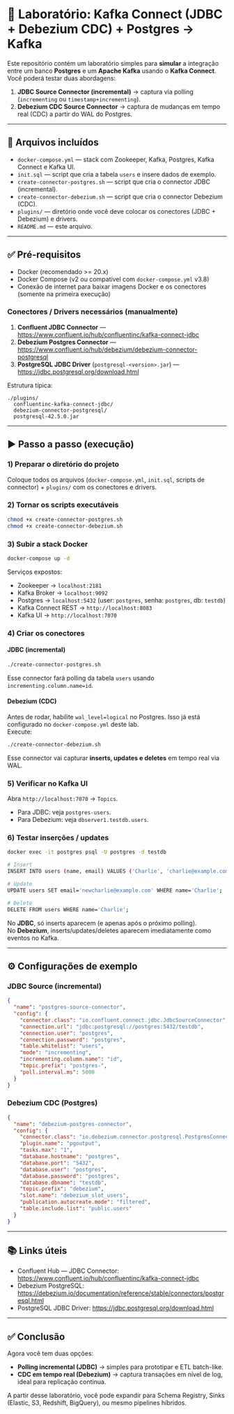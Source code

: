 # 🚀 Laboratório: Kafka Connect (JDBC + Debezium CDC) + Postgres → Kafka

Este repositório contém um laboratório simples para **simular** a integração entre um banco **Postgres** e um **Apache Kafka** usando o **Kafka Connect**.  
Você poderá testar duas abordagens:

1. **JDBC Source Connector (incremental)** → captura via polling (`incrementing` ou `timestamp+incrementing`).
2. **Debezium CDC Source Connector** → captura de mudanças em tempo real (CDC) a partir do WAL do Postgres.

---

## 📁 Arquivos incluídos
- `docker-compose.yml` — stack com Zookeeper, Kafka, Postgres, Kafka Connect e Kafka UI.
- `init.sql` — script que cria a tabela `users` e insere dados de exemplo.
- `create-connector-postgres.sh` — script que cria o connector JDBC (incremental).
- `create-connector-debezium.sh` — script que cria o connector Debezium (CDC).
- `plugins/` — diretório onde você deve colocar os conectores (JDBC + Debezium) e drivers.
- `README.md` — este arquivo.

---

## ✅ Pré-requisitos
- Docker (recomendado >= 20.x)
- Docker Compose (v2 ou compatível com `docker-compose.yml` v3.8)
- Conexão de internet para baixar imagens Docker e os conectores (somente na primeira execução)

### Conectores / Drivers necessários (manualmente)
1. **Confluent JDBC Connector** — https://www.confluent.io/hub/confluentinc/kafka-connect-jdbc
2. **Debezium Postgres Connector** — https://www.confluent.io/hub/debezium/debezium-connector-postgresql
3. **PostgreSQL JDBC Driver** (`postgresql-<version>.jar`) — https://jdbc.postgresql.org/download.html

Estrutura típica:

```
./plugins/
  confluentinc-kafka-connect-jdbc/
  debezium-connector-postgresql/
  postgresql-42.5.0.jar
```

---

## ▶️ Passo a passo (execução)

### 1) Preparar o diretório do projeto
Coloque todos os arquivos (`docker-compose.yml`, `init.sql`, scripts de connector) + `plugins/` com os conectores e drivers.

### 2) Tornar os scripts executáveis
```bash
chmod +x create-connector-postgres.sh
chmod +x create-connector-debezium.sh
```

### 3) Subir a stack Docker
```bash
docker-compose up -d
```

Serviços expostos:
- Zookeeper → `localhost:2181`
- Kafka Broker → `localhost:9092`
- Postgres → `localhost:5432` (user: `postgres`, senha: `postgres`, db: `testdb`)
- Kafka Connect REST → `http://localhost:8083`
- Kafka UI → `http://localhost:7070`

### 4) Criar os conectores

#### JDBC (incremental)
```bash
./create-connector-postgres.sh
```

Esse connector fará polling da tabela `users` usando `incrementing.column.name=id`.

#### Debezium (CDC)
Antes de rodar, habilite `wal_level=logical` no Postgres. Isso já está configurado no `docker-compose.yml` deste lab.  
Execute:
```bash
./create-connector-debezium.sh
```

Esse connector vai capturar **inserts, updates e deletes** em tempo real via WAL.

### 5) Verificar no Kafka UI
Abra `http://localhost:7070` → `Topics`.
- Para JDBC: veja `postgres-users`.
- Para Debezium: veja `dbserver1.testdb.users`.

### 6) Testar inserções / updates
```bash
docker exec -it postgres psql -U postgres -d testdb

# Insert
INSERT INTO users (name, email) VALUES ('Charlie', 'charlie@example.com');

# Update
UPDATE users SET email='newcharlie@example.com' WHERE name='Charlie';

# Delete
DELETE FROM users WHERE name='Charlie';
```

No **JDBC**, só inserts aparecem (e apenas após o próximo polling).  
No **Debezium**, inserts/updates/deletes aparecem imediatamente como eventos no Kafka.

---

## ⚙️ Configurações de exemplo

### JDBC Source (incremental)
```json
{
  "name": "postgres-source-connector",
  "config": {
    "connector.class": "io.confluent.connect.jdbc.JdbcSourceConnector",
    "connection.url": "jdbc:postgresql://postgres:5432/testdb",
    "connection.user": "postgres",
    "connection.password": "postgres",
    "table.whitelist": "users",
    "mode": "incrementing",
    "incrementing.column.name": "id",
    "topic.prefix": "postgres-",
    "poll.interval.ms": 5000
  }
}
```

### Debezium CDC (Postgres)
```json
{
  "name": "debezium-postgres-connector",
  "config": {
    "connector.class": "io.debezium.connector.postgresql.PostgresConnector",
    "plugin.name": "pgoutput",
    "tasks.max": "1",
    "database.hostname": "postgres",
    "database.port": "5432",
    "database.user": "postgres",
    "database.password": "postgres",
    "database.dbname": "testdb",
    "topic.prefix": "debezium",
    "slot.name": "debezium_slot_users",
    "publication.autocreate.mode": "filtered",
    "table.include.list": "public.users"
  }
}
```

---

## 📚 Links úteis
- Confluent Hub — JDBC Connector: https://www.confluent.io/hub/confluentinc/kafka-connect-jdbc
- Debezium PostgreSQL: https://debezium.io/documentation/reference/stable/connectors/postgresql.html
- PostgreSQL JDBC Driver: https://jdbc.postgresql.org/download.html

---

## ✅ Conclusão
Agora você tem duas opções:
- **Polling incremental (JDBC)** → simples para prototipar e ETL batch-like.
- **CDC em tempo real (Debezium)** → captura transações em nível de log, ideal para replicação contínua.

A partir desse laboratório, você pode expandir para Schema Registry, Sinks (Elastic, S3, Redshift, BigQuery), ou mesmo pipelines híbridos.
